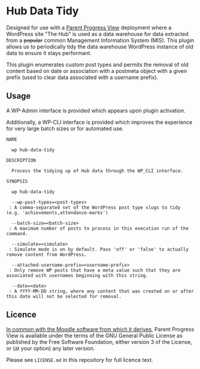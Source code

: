 # Hub Data Tidy

Designed for use with a [Parent Progress View](https://github.com/TestValleySchool/moodle-report-parentprogressview) deployment where a WordPress site "The Hub"
is used as a data warehouse for data extracted from a ~~popular~~ common Management Information
System (MIS). This plugin allows us to periodically tidy the data warehouse WordPress instance
of old data to ensure it stays performant.

This plugin enumerates custom post types and permits the removal of old content based on
date or association with a postmeta object with a given prefix (used to clear data associated
with a username prefix).

## Usage

A WP-Admin interface is provided which appears upon plugin activation.

Additionally, a WP-CLI interface is provided which improves the experience for very large
batch sizes or for automated use.

	NAME

	  wp hub-data-tidy

	DESCRIPTION

	  Process the tidying up of Hub data through the WP_CLI interface.

	SYNOPSIS

	  wp hub-data-tidy

	  --wp-post-types=<post-types>
	 : A comma-separated set of the WordPress post type slugs to tidy (e.g. 'achievements,attendance-marks')

	  --batch-size=<batch-size>
	 : A maximum number of posts to process in this execution run of the command.

	  --simulate=<simulate>
	 : Simulate mode is on by default. Pass 'off' or 'false' to actually remove content from WordPress.

	  --attached-username-prefix=<username-prefix>
	 : Only remove WP posts that have a meta value such that they are associated with usernames beginning with this string.

	  --date=<date>
	 : A YYYY-MM-DD string, where any content that was created on or after this date will not be selected for removal.


## Licence

[In common with the Moodle software from which it derives](https://docs.moodle.org/dev/License), Parent Progress View is available under the terms of the GNU General Public License as published by the Free Software Foundation, either version 3 of the License, or (at your option) any later version.

Please see `LICENSE.md` in this repository for full licence text.
